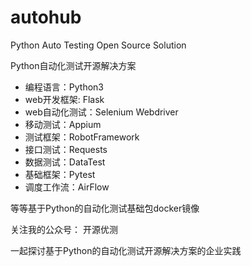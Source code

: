 # autohub
Python Auto Testing Open Source Solution

Python自动化测试开源解决方案

- 编程语言：Python3
- web开发框架: Flask
- web自动化测试：Selenium Webdriver
- 移动测试：Appium
- 测试框架：RobotFramework
- 接口测试：Requests
- 数据测试：DataTest
- 基础框架：Pytest
- 调度工作流：AirFlow

等等基于Python的自动化测试基础包docker镜像

关注我的公众号： 开源优测

一起探讨基于Python的自动化测试开源解决方案的企业实践
